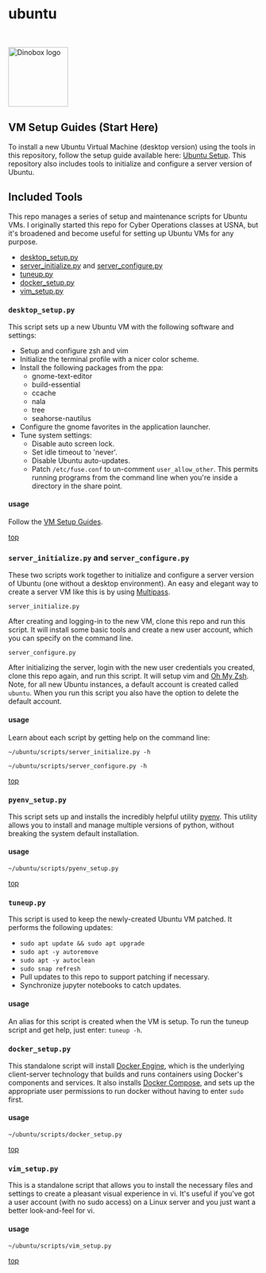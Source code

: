 # <a id="top"></a> ubuntu

<br>

<img
src="https://drive.google.com/uc?export=view&id=1H04KVAA3ohH_dLXIrC0bXuJXDn3VutKc"
alt = "Dinobox logo" width="120"/>

## VM Setup Guides (Start Here)

To install a new Ubuntu Virtual Machine (desktop version) using the tools in
this repository, follow the setup guide available here: [Ubuntu
Setup](https://sites.google.com/view/ubuntuvm). This repository also includes
tools to initialize and configure a server version of Ubuntu.

## Included Tools

This repo manages a series of setup and maintenance scripts for Ubuntu VMs. I
originally started this repo for Cyber Operations classes at USNA, but it's
broadened and become useful for setting up Ubuntu VMs for any purpose.

* [desktop_setup.py](#desktop_setup)
* [server_initialize.py](#server) and [server_configure.py](#server)
* [tuneup.py](#tuneup)
* [docker_setup.py](#docker_setup)
* [vim_setup.py](#vim_setup)

### <a id="desktop_setup"></a> `desktop_setup.py`

This script sets up a new Ubuntu VM with the following software and settings:

* Setup and configure zsh and vim
* Initialize the terminal profile with a nicer color scheme.
* Install the following packages from the ppa:
  * gnome-text-editor
  * build-essential
  * ccache
  * nala
  * tree
  * seahorse-nautilus
* Configure the gnome favorites in the application launcher.
* Tune system settings:
  * Disable auto screen lock.
  * Set idle timeout to 'never'.
  * Disable Ubuntu auto-updates.
  * Patch `/etc/fuse.conf` to un-comment `user_allow_other`. This permits
    running programs from the command line when you're inside a directory in
    the share point.

#### usage

Follow the [VM Setup Guides](#top).

[top](#top)

### <a id="server"></a> `server_initialize.py` and `server_configure.py`

These two scripts work together to initialize and configure a server version of
Ubuntu (one without a desktop environment). An easy and elegant way to create a
server VM like this is by using [Multipass](https://multipass.run).

`server_initialize.py`

After creating and logging-in to the new VM, clone this repo and run this
script. It will install some basic tools and create a new user account, which
you can specify on the command line.

`server_configure.py`

After initializing the server, login with the new user credentials you created,
clone this repo again, and run this script. It will setup vim and [Oh My
Zsh](https://ohmyz.sh). Note, for all new Ubuntu instances, a default account is
created called `ubuntu`. When you run this script you also have the option to
delete the default account.

#### usage

Learn about each script by getting help on the command line:

`~/ubuntu/scripts/server_initialize.py -h`

`~/ubuntu/scripts/server_configure.py -h`

[top](#top)

### <a id="pyenv_setup"></a> `pyenv_setup.py`

This script sets up and installs the incredibly helpful utility
[pyenv](https://github.com/pyenv/pyenv). This utility allows you to install and
manage multiple versions of python, without breaking the system default
installation.

#### usage

`~/ubuntu/scripts/pyenv_setup.py`

[top](#top)

### <a id="tuneup"></a> `tuneup.py`

This script is used to keep the newly-created Ubuntu VM patched. It performs
the following updates:

* `sudo apt update && sudo apt upgrade`
* `sudo apt -y autoremove`
* `sudo apt -y autoclean`
* `sudo snap refresh`
* Pull updates to this repo to support patching if necessary.
* Synchronize jupyter notebooks to catch updates.

#### usage

An alias for this script is created when the VM is setup. To run the tuneup
script and get help, just enter: `tuneup -h`.

### <a id="docker_setup"></a> `docker_setup.py`

This standalone script will install [Docker
Engine](https://docs.docker.com/engine/), which is the underlying client-server
technology that builds and runs containers using Docker's components and
services. It also installs [Docker
Compose](https://docs.docker.com/get-started/08_using_compose/), and sets up
the appropriate user permissions to run docker without having to enter `sudo`
first.

#### usage

`~/ubuntu/scripts/docker_setup.py`

[top](#top)

### <a id="vim_setup"></a> `vim_setup.py`

This is a standalone script that allows you to install the necessary files and
settings to create a pleasant visual experience in vi. It's useful if you've
got a user account (with no sudo access) on a Linux server and you just want a
better look-and-feel for vi.

#### usage

`~/ubuntu/scripts/vim_setup.py`

[top](#top)
